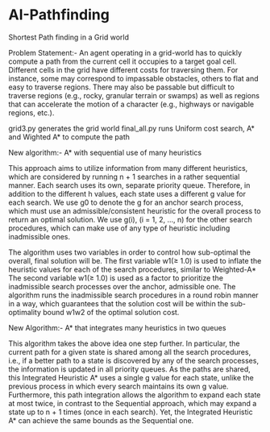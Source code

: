 # AI-Pathfinding
Shortest Path finding in a Grid world

Problem Statement:-
An agent operating in a grid-world has to quickly compute a path from the current cell it occupies to a target goal cell. Different cells in the grid have different costs for traversing them. For instance, some may correspond to impassable obstacles, others to flat and easy to traverse regions. There may also be passable but difficult to traverse regions (e.g., rocky, granular terrain or swamps) as well as regions that can accelerate the motion of a character (e.g., highways or navigable regions, etc.).

grid3.py generates the grid world
final_all.py runs Uniform cost search, A* and Wighted A* to compute the path


New algorithm:-
A* with sequential use of many heuristics

This approach aims to utilize information from many different heuristics, which are considered by running n + 1 searches in a rather sequential manner. Each search uses its own, separate priority queue. Therefore, in addition to the different h values, each state uses a different g value for each search. We use g0 to denote the g for an anchor search process, which must use an admissible/consistent heuristic for the overall process to return an optimal solution. We use g(i), (i = 1, 2, ..., n) for the other search procedures, which can make use of any type of heuristic including inadmissible ones.

The algorithm uses two variables in order to control how sub-optimal the overall, final solution will be. The first variable w1(≥ 1.0) is used to inflate the heuristic values for each of the search procedures, similar to Weighted-A* The second variable w1(≥ 1.0) is used as a factor to prioritize the inadmissible search processes over the anchor, admissible one. The algorithm runs the inadmissible search procedures in a round robin manner in a way, which guarantees that the solution cost will be within the sub-optimality bound w1w2 of the optimal solution cost.

New Algorithm:-
A* that integrates many heuristics in two queues

This algorithm takes the above idea one step further. In particular, the current path for a given state is shared among all the search procedures, i.e., if a better path to a state is discovered by any of the search processes, the information is updated in all priority queues. As the paths are shared, this Integrated Heuristic A* uses a single g value for each state, unlike the previous process in which every search maintains its own g value. Furthermore, this path integration allows the algorithm to expand each state at most twice, in contrast to the Sequential approach, which may expand a state up to n + 1 times (once in each search). Yet, the Integrated Heuristic A* can achieve the same bounds as the Sequential one.
